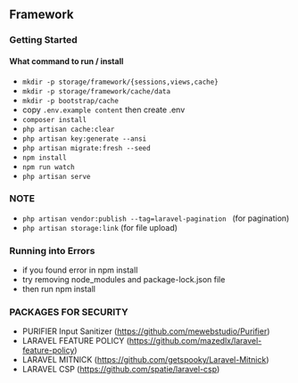 ## Framework

### Getting Started

#### What command to run / install
- <code>mkdir -p storage/framework/{sessions,views,cache}</code>
- <code>mkdir -p storage/framework/cache/data</code>
- <code>mkdir -p bootstrap/cache</code>
- copy <code>.env.example content</code> then create .env
- <code>composer install</code>
- <code>php artisan cache:clear</code>
- <code>php artisan key:generate --ansi</code>
- <code>php artisan migrate:fresh --seed</code>
- <code>npm install</code>
- <code>npm run watch</code>
- <code>php artisan serve</code>

### NOTE
- <code>php artisan vendor:publish --tag=laravel-pagination </code> (for pagination)
- <code>php artisan storage:link</code> (for file upload)


### Running into Errors
- if you found error in npm install
- try removing node_modules and package-lock.json file
- then run npm install


### PACKAGES FOR SECURITY
- PURIFIER Input Sanitizer (https://github.com/mewebstudio/Purifier)
- LARAVEL FEATURE POLICY (https://github.com/mazedlx/laravel-feature-policy)
- LARAVEL MITNICK (https://github.com/getspooky/Laravel-Mitnick)
- LARAVEL CSP (https://github.com/spatie/laravel-csp)
